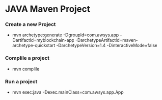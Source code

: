# JAVA Maven Project

### Create a new Project
   * mvn archetype:generate -DgroupId=com.awsys.app -DartifactId=myblockchain-app -DarchetypeArtifactId=maven-archetype-quickstart -DarchetypeVersion=1.4 -DinteractiveMode=false

### Complile a project
   * mvn complile

### Run a project
   * mvn exec:java -Dexec.mainClass=com.awsys.app.App